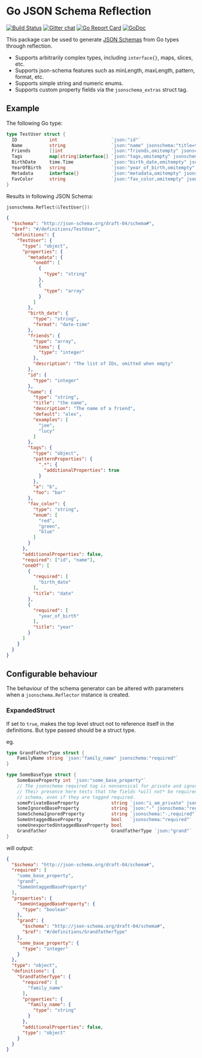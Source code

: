 # Go JSON Schema Reflection

[![Build Status](https://travis-ci.org/alecthomas/jsonschema.png)](https://travis-ci.org/alecthomas/jsonschema)
[![Gitter chat](https://badges.gitter.im/alecthomas.png)](https://gitter.im/alecthomas/Lobby)
[![Go Report Card](https://goreportcard.com/badge/github.com/alecthomas/jsonschema)](https://goreportcard.com/report/github.com/alecthomas/jsonschema)
[![GoDoc](https://godoc.org/github.com/alecthomas/jsonschema?status.svg)](https://godoc.org/github.com/alecthomas/jsonschema)

This package can be used to generate [JSON Schemas](http://json-schema.org/latest/json-schema-validation.html) from Go types through reflection.

- Supports arbitrarily complex types, including `interface{}`, maps, slices, etc.
- Supports json-schema features such as minLength, maxLength, pattern, format, etc.
- Supports simple string and numeric enums.
- Supports custom property fields via the `jsonschema_extras` struct tag.

## Example

The following Go type:

```go
type TestUser struct {
  ID            int                    `json:"id"`
  Name          string                 `json:"name" jsonschema:"title=the name,description=The name of a friend,example=joe,example=lucy,default=alex"`
  Friends       []int                  `json:"friends,omitempty" jsonschema_description:"The list of IDs, omitted when empty"`
  Tags          map[string]interface{} `json:"tags,omitempty" jsonschema_extras:"a=b,foo=bar"`
  BirthDate     time.Time              `json:"birth_date,omitempty" jsonschema:"oneof_required=date"`
  YearOfBirth   string                 `json:"year_of_birth,omitempty" jsonschema:"oneof_required=year"`
  Metadata      interface{}            `json:"metadata,omitempty" jsonschema:"oneof_type=string;array"`
  FavColor      string                 `json:"fav_color,omitempty" jsonschema:"enum=red,enum=green,enum=blue"`
}
```

Results in following JSON Schema:

```go
jsonschema.Reflect(&TestUser{})
```

```json
{
  "$schema": "http://json-schema.org/draft-04/schema#",
  "$ref": "#/definitions/TestUser",
  "definitions": {
    "TestUser": {
      "type": "object",
      "properties": {
        "metadata": {
          "oneOf": [
            {
              "type": "string"
            },
            {
              "type": "array"
            }
          ]
        },
        "birth_date": {
          "type": "string",
          "format": "date-time"
        },
        "friends": {
          "type": "array",
          "items": {
            "type": "integer"
          },
          "description": "The list of IDs, omitted when empty"
        },
        "id": {
          "type": "integer"
        },
        "name": {
          "type": "string",
          "title": "the name",
          "description": "The name of a friend",
          "default": "alex",
          "examples": [
            "joe",
            "lucy"
          ]
        },
        "tags": {
          "type": "object",
          "patternProperties": {
            ".*": {
              "additionalProperties": true
            }
          },
          "a": "b",
          "foo": "bar"
        },
        "fav_color": {
          "type": "string",
          "enum": [
            "red",
            "green",
            "blue"
          ]
        }
      },
      "additionalProperties": false,
      "required": ["id", "name"],
      "oneOf": [
        {
          "required": [
            "birth_date"
          ],
          "title": "date"
        },
        {
          "required": [
            "year_of_birth"
          ],
          "title": "year"
        }
      ]
    }
  }
}
```
## Configurable behaviour

The behaviour of the schema generator can be altered with parameters when a `jsonschema.Reflector`
instance is created.

### ExpandedStruct

If set to ```true```, makes the top level struct not to reference itself in the definitions. But type passed should be a struct type.

eg.

```go
type GrandfatherType struct {
	FamilyName string `json:"family_name" jsonschema:"required"`
}

type SomeBaseType struct {
	SomeBaseProperty int `json:"some_base_property"`
	// The jsonschema required tag is nonsensical for private and ignored properties.
	// Their presence here tests that the fields *will not* be required in the output
	// schema, even if they are tagged required.
	somePrivateBaseProperty            string `json:"i_am_private" jsonschema:"required"`
	SomeIgnoredBaseProperty            string `json:"-" jsonschema:"required"`
	SomeSchemaIgnoredProperty          string `jsonschema:"-,required"`
	SomeUntaggedBaseProperty           bool   `jsonschema:"required"`
	someUnexportedUntaggedBaseProperty bool
	Grandfather                        GrandfatherType `json:"grand"`
}
```

will output:

```json
{
  "$schema": "http://json-schema.org/draft-04/schema#",
  "required": [
    "some_base_property",
    "grand",
    "SomeUntaggedBaseProperty"
  ],
  "properties": {
    "SomeUntaggedBaseProperty": {
      "type": "boolean"
    },
    "grand": {
      "$schema": "http://json-schema.org/draft-04/schema#",
      "$ref": "#/definitions/GrandfatherType"
    },
    "some_base_property": {
      "type": "integer"
    }
  },
  "type": "object",
  "definitions": {
    "GrandfatherType": {
      "required": [
        "family_name"
      ],
      "properties": {
        "family_name": {
          "type": "string"
        }
      },
      "additionalProperties": false,
      "type": "object"
    }
  }
}
```
